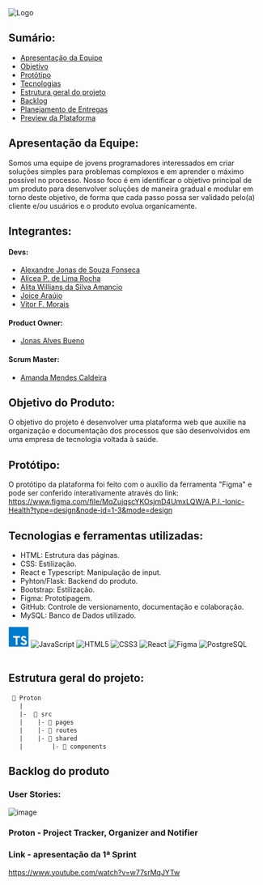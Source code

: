 <img src="https://user-images.githubusercontent.com/89790349/194731178-f02b3b24-e3dd-4ef2-a7f9-52c83dc8cfc1.png" alt="Logo"/>

## Sumário:
* [Apresentação da Equipe](#apresentação-da-equipe)
* [Objetivo](#objetivo-do-produto)
* [Protótipo](#protótipo)
* [Tecnologias](#tecnologias-e-ferramentas-utilizadas)
* [Estrutura geral do projeto](#estrutura-geral-do-projeto)
* [Backlog](#backlog-do-produto)
* [Planejamento de Entregas](#planejamento-de-entregas)
* [Preview da Plataforma](#plataforma)

## Apresentação da Equipe:
Somos uma equipe de jovens programadores interessados em criar soluções simples para problemas complexos e em aprender o máximo possível no processo.
Nosso foco é em identificar o objetivo principal de um produto para desenvolver soluções de maneira gradual e modular em torno deste objetivo, de forma que cada passo possa ser validado pelo(a) cliente e/ou usuários e o produto evolua organicamente.

## Integrantes:

#### Devs:
* [Alexandre Jonas de Souza Fonseca](https://github.com/AlexandreJonas)
* [Alícea P. de Lima Rocha](https://github.com/alicearocha)
* [Alita Willians da Silva Amancio](https://github.com/AlitaAmancio)
* [Joice Araújo](https://github.com/Joice-Araujo)
* [Vitor F. Morais](https://github.com/vmorais111)
#### Product Owner:
* [Jonas Alves Bueno](https://github.com/dodekafonos)
#### Scrum Master:
* [Amanda Mendes Caldeira](https://github.com/AmendoaM)


## Objetivo do Produto:
O objetivo do projeto é desenvolver uma plataforma web que auxilie na organização e documentação dos processos que são desenvolvidos em uma empresa de tecnologia voltada à saúde.

## Protótipo:

O protótipo da plataforma foi feito com o auxílio da ferramenta "Figma" e pode ser conferido interativamente através do link:
https://www.figma.com/file/MqZujqscYKOsjmD4UmxLQW/A.P.I.-Ionic-Health?type=design&node-id=1-3&mode=design

## Tecnologias e ferramentas utilizadas:
* HTML: Estrutura das páginas.
* CSS: Estilização.
* React e Typescript: Manipulação de input.
* Pyhton/Flask: Backend do produto.
* Bootstrap: Estilização.
* Figma: Prototipagem.
* GitHub: Controle de versionamento, documentação e colaboração.
* MySQL: Banco de Dados utilizado.
<div style-"display=inline_block">
<img width="40px" src="https://raw.githubusercontent.com/devicons/devicon/1119b9f84c0290e0f0b38982099a2bd027a48bf1/icons/typescript/typescript-original.svg" title = "TypeScript"/>
<img width="40px" src="https://cdn.jsdelivr.net/gh/devicons/devicon/icons/javascript/javascript-original.svg" title = "JavaScript"/>
<img width="40px" src="https://cdn.jsdelivr.net/gh/devicons/devicon/icons/html5/html5-original-wordmark.svg" title = "HTML5"/>
<img width="40px" src="https://cdn.jsdelivr.net/gh/devicons/devicon/icons/css3/css3-original-wordmark.svg" title = "CSS3"/>
<img width="40px" src="https://cdn.jsdelivr.net/gh/devicons/devicon/icons/react/react-original.svg" title = "React"/>
<img width="40px" src="https://cdn.jsdelivr.net/gh/devicons/devicon/icons/figma/figma-original.svg" title = "Figma"/>
<img width="40px" src="https://cdn.jsdelivr.net/gh/devicons/devicon/icons/postgresql/postgresql-original-wordmark.svg" title = "PostgreSQL"/>
</div> <br>

## Estrutura geral do projeto:
```
 📁 Proton
   |
   |-  📁 src
   |    |- 📁 pages
   |    |- 📁 routes
   |    |- 📁 shared
   |        |- 📁 components

```

## Backlog do produto
### User Stories:
![image](https://github.com/m-u-l-a-s/PROTON/assets/64814482/01172e70-2c88-417a-a22c-23863fc3a4d3)

### Proton - Project Tracker, Organizer and Notifier

### Link - apresentação da 1ª Sprint
https://www.youtube.com/watch?v=w77srMqJYTw
